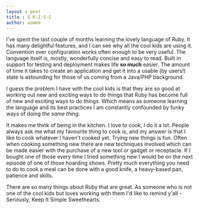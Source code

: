 ```yaml
---
layout : post
title : S-K-I-S-S
author: asmee
---
```


I've spent the last couple of months learning the lovely language of Ruby. It has many delightful features, and I can see why all the cool kids are using it. Convention over configuration works often enough to be very useful. The language itself is, mostly, wonderfully concise and easy to read. Built in support for testing and deployment makes life **so much** easier. The amount of time it takes to create an application and get it into a usable (by users!) state is astounding for those of us coming from a Java/PHP background.

I guess the problem I have with the cool kids is that they are so good at working out new and exciting ways to do things that Ruby has become full of new and exciting ways to do things. Which means as someone learning the language and its best practices I am constantly confounded by funky ways of doing *the same thing*.

It makes me think of being in the kitchen. I love to cook, I do it a lot. People always ask me what my favourite thing to cook is, and my answer is that I like to cook whatever I haven't cooked yet. Trying new things is fun. Often when cooking something new there are new techniques involved which can be made easier with the purchase of a new tool or gadget or receptacle. If I bought one of those every time I tried something new I would be on the next episode of one of those hoarding shows. Pretty much everything you need to do to cook a meal can be done with a good knife, a heavy-based pan, patience and skills.

There are so many things about Ruby that are great. As someone who is not one of the cool kids but loves working with them I'd like to remind y'all - Seriously, Keep It Simple Sweethearts.
